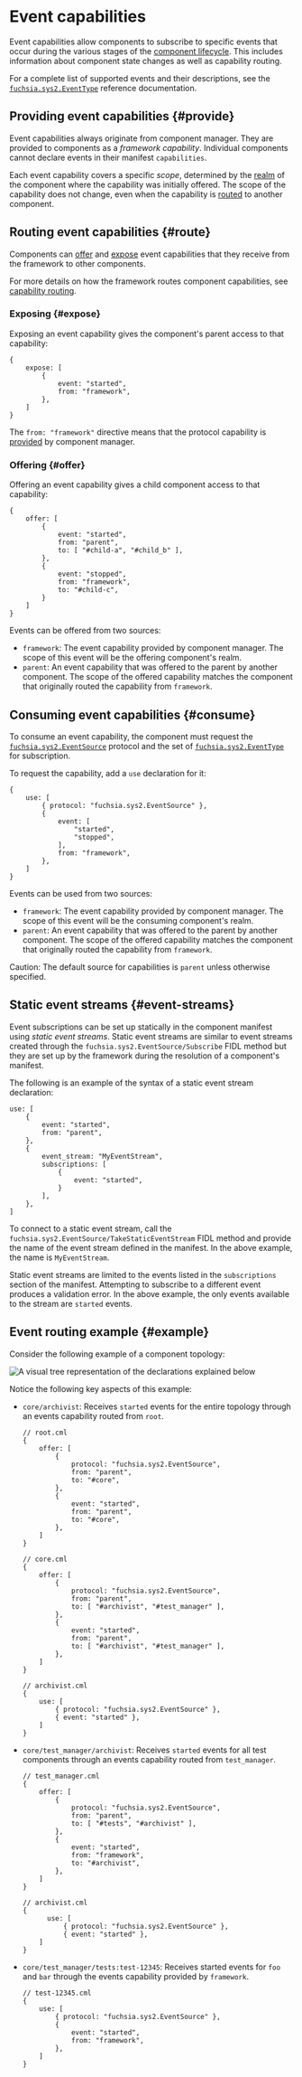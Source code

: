 # Event capabilities

Event capabilities allow components to subscribe to specific events that occur
during the various stages of the [component lifecycle][doc-lifecycle].
This includes information about component state changes as well as capability
routing.

For a complete list of supported events and their descriptions, see the
[`fuchsia.sys2.EventType`][event-type] reference documentation.

## Providing event capabilities {#provide}

Event capabilities always originate from component manager. They are provided to
components as a *framework capability*. Individual components cannot declare
events in their manifest `capabilities`.

Each event capability covers a specific *scope*, determined by the
[realm][doc-realms] of the component where the capability was initially offered.
The scope of the capability does not change, even when the capability is
[routed](#route) to another component.

## Routing event capabilities {#route}

Components can [offer](#offer) and [expose](#expose) event capabilities that
they receive from the framework to other components.

For more details on how the framework routes component capabilities,
see [capability routing][capability-routing].

### Exposing {#expose}

Exposing an event capability gives the component's parent access to that
capability:

```json5
{
    expose: [
        {
            event: "started",
            from: "framework",
        },
    ]
}
```

The `from: "framework"` directive means that the protocol capability is
[provided](#provide) by component manager.

### Offering {#offer}

Offering an event capability gives a child component access to that
capability:

```json5
{
    offer: [
        {
            event: "started",
            from: "parent",
            to: [ "#child-a", "#child_b" ],
        },
        {
            event: "stopped",
            from: "framework",
            to: "#child-c",
        }
    ]
}
```

Events can be offered from two sources:

-   `framework`: The event capability provided by component manager.
    The scope of this event will be the offering component's realm.
-   `parent`: An event capability that was offered to the parent by another
    component. The scope of the offered capability matches the component that
    originally routed the capability from `framework`.

## Consuming event capabilities {#consume}

To consume an event capability, the component must request the
[`fuchsia.sys2.EventSource`][event-source] protocol and the set of
[`fuchsia.sys2.EventType`][event-type] for subscription.

To request the capability, add a `use` declaration for it:

```json5
{
    use: [
        { protocol: "fuchsia.sys2.EventSource" },
        { 
            event: [
                "started",
                "stopped",
            ],
            from: "framework",
        },
    ]
}
```

Events can be used from two sources:

-   `framework`: The event capability provided by component manager.
    The scope of this event will be the consuming component's realm.
-   `parent`: An event capability that was offered to the parent by another
    component. The scope of the offered capability matches the component that
    originally routed the capability from `framework`.

Caution: The default source for capabilities is `parent` unless otherwise
specified.

## Static event streams {#event-streams}

Event subscriptions can be set up statically in the component manifest using
*static event streams*.
Static event streams are similar to event streams created through the
`fuchsia.sys2.EventSource/Subscribe` FIDL method but they are set up by the
framework during the resolution of a component's manifest.

The following is an example of the syntax of a static event stream declaration:

```json5
use: [
    {
        event: "started",
        from: "parent",
    },
    {
        event_stream: "MyEventStream",
        subscriptions: [
            {
                event: "started",
            }
        ],
    },
]
```

To connect to a static event stream, call the
`fuchsia.sys2.EventSource/TakeStaticEventStream` FIDL method and provide the
name of the event stream defined in the manifest. In the above example, the
name is `MyEventStream`.

Static event streams are limited to the events listed in the `subscriptions`
section of the manifest. Attempting to subscribe to a different event produces a
validation error. In the above example, the only events available to the stream
are `started` events.

## Event routing example {#example}

Consider the following example of a component topology:

![A visual tree representation of the declarations explained below][example-img]

Notice the following key aspects of this example:

-   `core/archivist`: Receives `started` events for the entire topology through
    an events capability routed from `root`.

    ```json5
    // root.cml
    {
        offer: [
            {
                protocol: "fuchsia.sys2.EventSource",
                from: "parent",
                to: "#core",
            },
            {
                event: "started",
                from: "parent",
                to: "#core",
            },
        ]
    }

    // core.cml
    {
        offer: [
            {
                protocol: "fuchsia.sys2.EventSource",
                from: "parent",
                to: [ "#archivist", "#test_manager" ],
            },
            {
                event: "started",
                from: "parent",
                to: [ "#archivist", "#test_manager" ],
            },
        ]
    }

    // archivist.cml
    {
        use: [
            { protocol: "fuchsia.sys2.EventSource" },
            { event: "started" },
        ]
    }
    ```

-   `core/test_manager/archivist`: Receives `started` events for all test
    components through an events capability routed from `test_manager`.

    ```json5
    // test_manager.cml
    {
        offer: [
            {
                protocol: "fuchsia.sys2.EventSource",
                from: "parent",
                to: [ "#tests", "#archivist" ],
            },
            {
                event: "started",
                from: "framework",
                to: "#archivist",
            },
        ]
    }

    // archivist.cml
    {
          use: [
              { protocol: "fuchsia.sys2.EventSource" },
              { event: "started" },
        ]
    }
    ```

-   `core/test_manager/tests:test-12345`: Receives started events for `foo` and
    `bar` through the events capability provided by `framework`.

    ```json5
    // test-12345.cml
    {
        use: [
            { protocol: "fuchsia.sys2.EventSource" },
            {
                event: "started",
                from: "framework",
            },
        ]
    }
    ```

[capability-routing]: /docs/concepts/components/v2/capabilities/README.md#routing
[doc-lifecycle]: /docs/concepts/components/v2/lifecycle.md
[doc-realms]: /docs/concepts/components/v2/realms.md
[event-source]: https://fuchsia.dev/reference/fidl/fuchsia.sys2#EventSource
[event-type]: https://fuchsia.dev/reference/fidl/fuchsia.sys2#EventType
[example-img]: ../images/event-example.png
